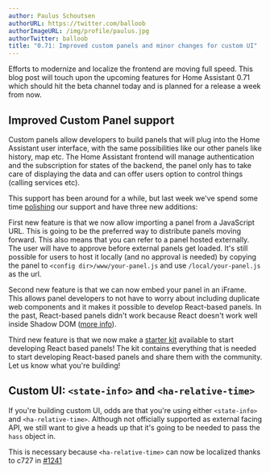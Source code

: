```yaml
---
author: Paulus Schoutsen
authorURL: https://twitter.com/balloob
authorImageURL: /img/profile/paulus.jpg
authorTwitter: balloob
title: "0.71: Improved custom panels and minor changes for custom UI"
---
```


Efforts to modernize and localize the frontend are moving full speed. This blog post will touch upon the upcoming features for Home Assistant 0.71 which should hit the beta channel today and is planned for a release a week from now.

## Improved Custom Panel support

Custom panels allow developers to build panels that will plug into the Home Assistant user interface, with the same possibilities like our other panels like history, map etc. The Home Assistant frontend will manage authentication and the subscription for states of the backend, the panel only has to take care of displaying the data and can offer users option to control things (calling services etc).

This support has been around for a while, but last week we've spend some time [polishing](https://github.com/home-assistant/home-assistant/pull/14708) our support and have three new additions:

First new feature is that we now allow importing a panel from a JavaScript URL. This is going to be the preferred way to distribute panels moving forward. This also means that you can refer to a panel hosted externally. The user will have to approve before external panels get loaded. It's still possible for users to host it locally (and no approval is needed) by copying the panel to `<config dir>/www/your-panel.js` and use `/local/your-panel.js` as  the url.

Second new feature is that we can now embed your panel in an iFrame. This allows panel developers to not have to worry about including duplicate web components and it makes it possible to develop React-based panels. In the past, React-based panels didn't work because React doesn't work well inside Shadow DOM ([more info](https://github.com/facebook/react/pull/12163)).

Third new feature is that we now make a [starter kit](https://github.com/home-assistant/custom-panel-starter-kit-react) available to start developing React based panels! The kit contains everything that is needed to start developing React-based panels and share them with the community. Let us know what you're building!

## Custom UI: `<state-info>` and `<ha-relative-time>`

If you're building custom UI, odds are that you're using either `<state-info>` and `<ha-relative-time>`. Although not officially supported as external facing API, we still want to give a heads up that it's going to be needed to pass the `hass` object in.

This is necessary because `<ha-relative-time>` can now be localized thanks to c727 in [#1241](https://github.com/home-assistant/home-assistant-polymer/pull/1241.)
